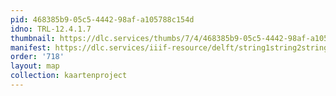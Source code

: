 ```yaml
---
pid: 468385b9-05c5-4442-98af-a105788c154d
idno: TRL-12.4.1.7
thumbnail: https://dlc.services/thumbs/7/4/468385b9-05c5-4442-98af-a105788c154d/full/400,339/0/default.jpg
manifest: https://dlc.services/iiif-resource/delft/string1string2string3/kaartenproject-2007/TRL-12.4.1.7
order: '718'
layout: map
collection: kaartenproject
---
```

